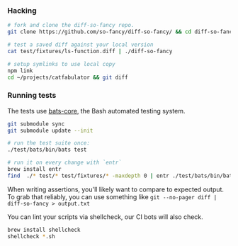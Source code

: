 ### Hacking

```sh
# fork and clone the diff-so-fancy repo.
git clone https://github.com/so-fancy/diff-so-fancy/ && cd diff-so-fancy

# test a saved diff against your local version
cat test/fixtures/ls-function.diff | ./diff-so-fancy

# setup symlinks to use local copy
npm link
cd ~/projects/catfabulator && git diff
```

### Running tests

The tests use [bats-core](https://bats-core.readthedocs.io/en/latest/index.html), the Bash automated testing system.

```sh
git submodule sync
git submodule update --init

# run the test suite once:
./test/bats/bin/bats test

# run it on every change with `entr`
brew install entr
find  ./* test/* test/fixtures/* -maxdepth 0 | entr ./test/bats/bin/bats test
```

When writing assertions, you'll likely want to compare to expected output. To grab that reliably, you can use something like `git --no-pager diff | diff-so-fancy > output.txt`

You can lint your scripts via shellcheck, our CI bots will also check.

```sh
brew install shellcheck
shellcheck *.sh
```
